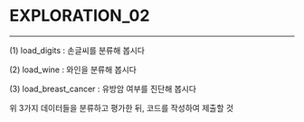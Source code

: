 # EXPLORATION_02
---
(1) load_digits : 손글씨를 분류해 봅시다

(2) load_wine : 와인을 분류해 봅시다

(3) load_breast_cancer : 유방암 여부를 진단해 봅시다

 위 3가지 데이터들을 분류하고 평가한 뒤, 코드를 작성하여 제출할 것

